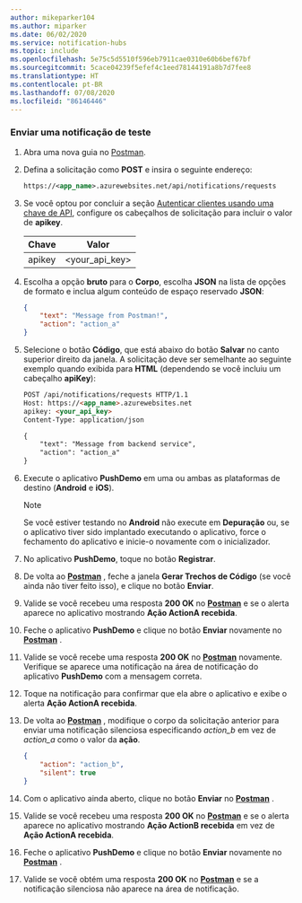 ```yaml
---
author: mikeparker104
ms.author: miparker
ms.date: 06/02/2020
ms.service: notification-hubs
ms.topic: include
ms.openlocfilehash: 5e75c5d5510f596eb7911cae0310e60b6bef67bf
ms.sourcegitcommit: 5cace04239f5efef4c1eed78144191a8b7d7fee8
ms.translationtype: HT
ms.contentlocale: pt-BR
ms.lasthandoff: 07/08/2020
ms.locfileid: "86146446"
---
```

### <a name="send-a-test-notification"></a>Enviar uma notificação de teste

1. Abra uma nova guia no [Postman](https://www.postman.com/downloads/).

1. Defina a solicitação como **POST** e insira o seguinte endereço:

    ```xml
    https://<app_name>.azurewebsites.net/api/notifications/requests
    ```

1. Se você optou por concluir a seção [Autenticar clientes usando uma chave de API](#authenticate-clients-using-an-api-key-optional), configure os cabeçalhos de solicitação para incluir o valor de **apikey**.

   | Chave                            | Valor                          |
   | ------------------------------ | ------------------------------ |
   | apikey                         | <your_api_key>                 |

1. Escolha a opção **bruto** para o **Corpo**, escolha **JSON** na lista de opções de formato e inclua algum conteúdo de espaço reservado **JSON**:

    ```json
    {
        "text": "Message from Postman!",
        "action": "action_a"
    }
    ```

1. Selecione o botão **Código**, que está abaixo do botão **Salvar** no canto superior direito da janela. A solicitação deve ser semelhante ao seguinte exemplo quando exibida para **HTML** (dependendo se você incluiu um cabeçalho **apiKey**):

    ```html
    POST /api/notifications/requests HTTP/1.1
    Host: https://<app_name>.azurewebsites.net
    apikey: <your_api_key>
    Content-Type: application/json

    {
        "text": "Message from backend service",
        "action": "action_a"
    }
    ```

1. Execute o aplicativo **PushDemo** em uma ou ambas as plataformas de destino (**Android** e **iOS**).

    > [!NOTE]
    > Se você estiver testando no **Android** não execute em **Depuração** ou, se o aplicativo tiver sido implantado executando o aplicativo, force o fechamento do aplicativo e inicie-o novamente com o inicializador.

1. No aplicativo **PushDemo**, toque no botão **Registrar**.

1. De volta ao **[Postman](https://www.postman.com/downloads)** , feche a janela **Gerar Trechos de Código** (se você ainda não tiver feito isso), e clique no botão **Enviar**.

1. Valide se você recebeu uma resposta **200 OK** no **[Postman](https://www.postman.com/downloads)** e se o alerta aparece no aplicativo mostrando **Ação ActionA recebida**.  

1. Feche o aplicativo **PushDemo** e clique no botão **Enviar** novamente no **[Postman](https://www.postman.com/downloads)** .

1. Valide se você recebe uma resposta **200 OK** no **[Postman](https://www.postman.com/downloads)** novamente. Verifique se aparece uma notificação na área de notificação do aplicativo **PushDemo** com a mensagem correta.

1. Toque na notificação para confirmar que ela abre o aplicativo e exibe o alerta **Ação ActionA recebida**.

1. De volta ao **[Postman](https://www.postman.com/downloads)** , modifique o corpo da solicitação anterior para enviar uma notificação silenciosa especificando *action_b* em vez de *action_a* como o valor da **ação**.

    ```json
    {
        "action": "action_b",
        "silent": true
    }
    ```

1. Com o aplicativo ainda aberto, clique no botão **Enviar** no **[Postman](https://www.postman.com/downloads)** .

1. Valide se você recebeu uma resposta **200 OK** no **[Postman](https://www.postman.com/downloads)** e se o alerta aparece no aplicativo mostrando **Ação ActionB recebida** em vez de **Ação ActionA recebida**.

1. Feche o aplicativo **PushDemo** e clique no botão **Enviar** novamente no **[Postman](https://www.postman.com/downloads)** .

1. Valide se você obtém uma resposta **200 OK** no **[Postman](https://www.postman.com/downloads)** e se a notificação silenciosa não aparece na área de notificação.
